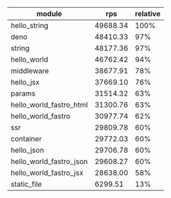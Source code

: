
| module                  | rps      | relative |
| ----------------------- | -------- | -------- |
| hello_string            | 49688.34 | 100%     |
| deno                    | 48410.33 | 97%      |
| string                  | 48177.36 | 97%      |
| hello_world             | 46762.42 | 94%      |
| middleware              | 38677.91 | 78%      |
| hello_jsx               | 37669.10 | 76%      |
| params                  | 31514.32 | 63%      |
| hello_world_fastro_html | 31300.76 | 63%      |
| hello_world_fastro      | 30977.74 | 62%      |
| ssr                     | 29809.78 | 60%      |
| container               | 29772.03 | 60%      |
| hello_json              | 29706.78 | 60%      |
| hello_world_fastro_json | 29608.27 | 60%      |
| hello_world_fastro_jsx  | 28638.00 | 58%      |
| static_file             | 6299.51  | 13%      |